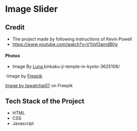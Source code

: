 # Image Slider

## Credit
- The project made by following instructions of Kevin Powell
- https://www.youtube.com/watch?v=VYsVOamdB0g

#### Photos
- Image By  <a href="https://www.pexels.com/@luna-1821346/"> Luna </a> kinkaku-ji-temple-in-kyoto-3625108/

-Image by <a href="https://www.freepik.com/free-photo/japan-street-buildings-with-signs_13765278.htm#page=2&query=japan%20streets&position=5&from_view=search&track=ais">Freepik</a>

<a href="https://www.freepik.com/free-photo/yasaka-pagoda-sannen-zaka-street-kyoto-japan_10824319.htm#query=japan%20temple&position=16&from_view=search&track=ais">Image by tawatchai07</a> on Freepik





## Tech Stack of the Project
- HTML
- CSS
- Javascript
